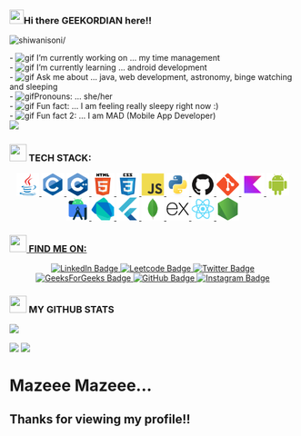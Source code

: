 ### <b><img src="https://media.giphy.com/media/hvRJCLFzcasrR4ia7z/giphy.gif" height="25vw" width="25vw">Hi there </b>  <b>GEEKORDIAN here!!</b><br>
  <p><img src=https://komarev.com/ghpvc/?username=shiwani08 alt=shiwanisoni/></p>
        <div align="left">
    - <img alt="gif" src="https://media.giphy.com/media/ZCZDBEJ0aOt52oIGdB/giphy.gif" height="25vw" width="25vw"> I’m currently working on ... my time management <br>
    - <img alt="gif" src="https://media.giphy.com/media/QssGEmpkyEOhBCb7e1/giphy.gif" height="25vw" width="25vw"> I’m currently learning ... android development<br>
    - <img alt="gif" src="https://media.giphy.com/media/l46Cedh27PeAL3fa0/giphy.gif" height="25vw" width="25vw"> Ask me about ... java, web development, astronomy, binge watching and sleeping<br>
    - <img alt="gif" src="https://media.giphy.com/media/ei4FvYnmhWIhpRZXOe/giphy.gif" height="25vw" width="25vw">Pronouns: ... she/her<br>
    - <img alt="gif" src="https://media.giphy.com/media/eE5o3iRnrmeealcbNe/giphy.gif" height="25vw" width="25vw"> Fun fact: ... I am feeling really sleepy right now :)<br>
    - <img alt="gif" src="https://i.giphy.com/media/v1.Y2lkPTc5MGI3NjExNzI0bXI3cTB6bXhuNmoxcHhjeDB2dG5uZW13OHMzdms2bzF6bzB6OSZlcD12MV9pbnRlcm5hbF9naWZfYnlfaWQmY3Q9cw/JL4ON1dqMHKpi/giphy.gif" height="25vw" width="25vw"> Fun fact 2: ... I am MAD (Mobile App Developer)
          <br>
    <img src="https://media.giphy.com/media/Q2T7BXRiDFPJcPoA7Z/giphy.gif">
</div>

<div align="right">
    
</div>

<h3 align="left"><img src="https://media.giphy.com/media/ksE9feSa2b4V2GYwY4/giphy.gif" height="30" width ="30"> TECH STACK: </h3>
<p align="center"> 
      <a href="https://www.java.com" target="_blank" rel="noreferrer"> 
            <img src="https://raw.githubusercontent.com/devicons/devicon/master/icons/java/java-original.svg" alt="java" width="40" height="40"/> </a> 
      <a href="https://www.cprogramming.com/" target="_blank" rel="noreferrer"> 
            <img src="https://raw.githubusercontent.com/devicons/devicon/master/icons/c/c-original.svg" alt="c" width="40" height="40"/> </a> 
      <a href="https://www.w3schools.com/cpp/" target="_blank" rel="noreferrer"> 
            <img src="https://raw.githubusercontent.com/devicons/devicon/master/icons/cplusplus/cplusplus-original.svg" alt="cplusplus" width="40" height="40"/> </a>
      <a href="https://www.w3.org/html/" target="_blank" rel="noreferrer"> 
            <img src="https://raw.githubusercontent.com/devicons/devicon/master/icons/html5/html5-original-wordmark.svg" alt="html5" width="40" height="40"/> </a>
      <a href="https://www.w3schools.com/css/" target="_blank" rel="noreferrer"> 
            <img src="https://raw.githubusercontent.com/devicons/devicon/master/icons/css3/css3-original-wordmark.svg" alt="css3" width="40" height="40"/> </a>
      <a href="https://developer.mozilla.org/en-US/docs/Web/JavaScript" target="_blank" rel="noreferrer"> 
            <img src="https://raw.githubusercontent.com/devicons/devicon/master/icons/javascript/javascript-original.svg" alt="javascript" width="40" height="40"/> 
      <a href="https://www.python.org" target="_blank" rel="noreferrer"> 
            <img src="https://raw.githubusercontent.com/devicons/devicon/master/icons/python/python-original.svg" alt="python" width="40" height="40"/> </a> 
      <a href="https://github.com" target="_blank" rel="noreferrer"> 
            <img src="https://raw.githubusercontent.com/devicons/devicon/master/icons/github/github-original.svg" alt="github" width="40" height="40"/</a>
      <a href="https://git-scm.com/" target="_blank" rel="noreferrer"> 
            <img src="https://raw.githubusercontent.com/devicons/devicon/master/icons/git/git-original.svg" alt="git" width="40" height="40"/</a>
      <a href="https://kotlinlang.org/" target="_blank" rel="noreferrer"> 
            <img src="https://raw.githubusercontent.com/devicons/devicon/master/icons/kotlin/kotlin-original.svg" alt="git" width="40" height="40"/</a>
      <a href="https://www.android.com/" target="_blank" rel="noreferrer"> 
            <img src="https://raw.githubusercontent.com/devicons/devicon/master/icons/android/android-original.svg" alt="git" width="40" height="40"/</a>
      <a href="https://developer.android.com/studio" target="_blank" rel="noreferrer"> 
            <img src="https://raw.githubusercontent.com/devicons/devicon/master/icons/androidstudio/androidstudio-original.svg" alt="git" width="40" height="40"/</a>
      <a href="https://dart.dev/" target="_blank" rel="noreferrer"> 
            <img src="https://raw.githubusercontent.com/devicons/devicon/master/icons/dart/dart-original.svg" alt="git" width="40" height="40"/</a>
      <a href="https://flutter.dev/" target="_blank" rel="noreferrer"> 
            <img src="https://raw.githubusercontent.com/devicons/devicon/master/icons/flutter/flutter-original.svg" alt="git" width="40" height="40"/</a>
      <a href="https://www.mongodb.com/" target="_blank" rel="noreferrer"> 
            <img src="https://raw.githubusercontent.com/devicons/devicon/master/icons/mongodb/mongodb-original.svg" alt="git" width="40" height="40"/</a>
      <a href="https://www.expressjs.com/" target="_blank" rel="noreferrer"> 
            <img src="https://raw.githubusercontent.com/devicons/devicon/master/icons/express/express-original.svg" alt="git" width="40" height="40"/</a>
        <a href="https://react.dev/" target="_blank" rel="noreferrer"> 
            <img src="https://raw.githubusercontent.com/devicons/devicon/master/icons/react/react-original.svg" alt="git" width="40" height="40"/</a>
      <a href="https://www.nodejs.org/" target="_blank" rel="noreferrer"> 
            <img src="https://raw.githubusercontent.com/devicons/devicon/master/icons/nodejs/nodejs-original.svg" alt="git" width="40" height="40"/</a>
</p>

<h3 align="left"><img src="https://media.giphy.com/media/wp2rA9gXbKXo0KzTjD/giphy.gif" height="30" width="30"> FIND ME ON:</h3>
<div id="badges" align="center">
  <a href="https://www.linkedin.com/in/shiwani-soni-a33b8a21b">
    <img src="https://img.shields.io/badge/LinkedIn-blue?style=for-the-badge&logo=linkedin&logoColor=white" alt="LinkedIn Badge"/>
  </a>
  <a href="https://leetcode.com/geekordian">
    <img src="https://img.shields.io/badge/Leetcode-yellow?style=for-the-badge&logo=Leetcode&logoColor=black" alt="Leetcode Badge"/>
  </a>
  <a href="https://twitter.com/budastrophile">
    <img src="https://img.shields.io/badge/Twitter-blue?style=for-the-badge&logo=twitter&logoColor=white" alt="Twitter Badge"/>
  </a>
  <a href="https://auth.geeksforgeeks.org/user/shiwanisoni29082002">
    <img src="https://img.shields.io/badge/GeeksForGeeks-darkgreen?style=for-the-badge&logo=geeksforgeeks&logoColor=white" alt="GeeksForGeeks Badge"/>
  </a>
  <a href="https://github.com/shiwani08">
    <img src="https://img.shields.io/badge/GitHub-grey?style=for-the-badge&logo=github&logoColor=white" alt="GitHub Badge"/>
  </a>
  <a href="https://www.instagram.com/budastrophile">
    <img src="https://img.shields.io/badge/Instagram-hotpink?style=for-the-badge&logo=instagram&logoColor=yellow" alt="Instagram Badge"/>
  </a>
</div>
        
<h3 align="left"><img src="https://media.giphy.com/media/AynUwd5uKhIevEWx54/giphy.gif" height="30" width="30"> MY GITHUB STATS</h3>
<!--         <a >
          <img align="center" src="https://github-readme-stats.vercel.app/api?username=shiwani08&show_icons=true&theme=default&title_color=000000&text_color=000000&bg_color=ffffff&hide_border=true" alt="shiwani08 stats card"></a>
        <a href="https://github.com/ryo-ma/github-profile-trophy">
            <img src="https://github-readme-stats.vercel.app/api/top-langs/?username=shiwani08" alt="shiwani08" />
        </a>
        </p> -->
        <img src="https://media.tenor.com/LSHKMiRdLggAAAAi/statistics-trending-up.gif" height="34px"/>
<p>           
<img src="https://github-readme-stats.vercel.app/api?username=shiwani08&theme=dark&show_icons=true&hide_border=true&include_all_commits=true" height="150em"/>
<img src="https://github-readme-stats.vercel.app/api/top-langs/?username=shiwani08&size_weight=1&count_weight=0&theme=dark&layout=compact&langs_count=10&hide_border=true" height="200em"/>
</p>
<!-- <h3 align="left"><img src="https://tenor.com/view/frutti-dino-banana-frutti-dino-jumping-banana-dino-gif-25770547.gif" height="30" width="30"> HOLOPIN CORNER</h3>
<a href='[![An image of @shiwani08's Holopin badges, which is a link to view their full Holopin profile](https://holopin.me/shiwani08)](https://holopin.io/@shiwani08)>
</a> -->

<h1>Mazeee Mazeee...</h1>
<h2>Thanks for viewing my profile!!</h2>
